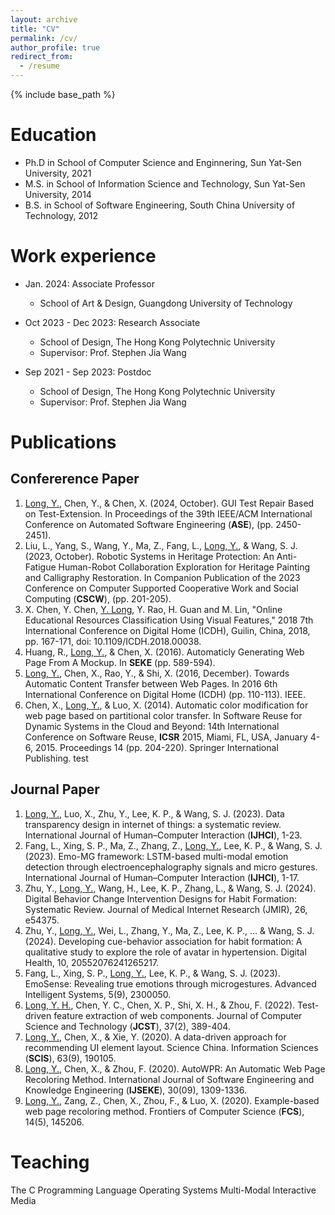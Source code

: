 ```yaml
---
layout: archive
title: "CV"
permalink: /cv/
author_profile: true
redirect_from:
  - /resume
---
```


{% include base_path %}

Education
======
* Ph.D in School of Computer Science and Enginnering, Sun Yat-Sen University, 2021
* M.S. in School of Information Science and Technology, Sun Yat-Sen University, 2014
* B.S. in School of Software Engineering, South China University of Technology, 2012

Work experience
======
* Jan. 2024: Associate Professor
  * School of Art & Design, Guangdong University of Technology

* Oct 2023 - Dec 2023: Research Associate
  * School of Design, The Hong Kong Polytechnic University
  * Supervisor: Prof. Stephen Jia Wang

* Sep 2021 - Sep 2023: Postdoc
  * School of Design, The Hong Kong Polytechnic University
  * Supervisor: Prof. Stephen Jia Wang
  

Publications
======
Confererence Paper
------
1. <u>Long, Y.</u>, Chen, Y., & Chen, X. (2024, October). GUI Test Repair Based on Test-Extension. In Proceedings of the 39th IEEE/ACM International Conference on Automated Software Engineering (**ASE**), (pp. 2450-2451).
2. Liu, L., Yang, S., Wang, Y., Ma, Z., Fang, L., <u>Long, Y.</u>, & Wang, S. J. (2023, October). Robotic Systems in Heritage Protection: An Anti-Fatigue Human-Robot Collaboration Exploration for Heritage Painting and Calligraphy Restoration. In Companion Publication of the 2023 Conference on Computer Supported Cooperative Work and Social Computing (**CSCW**), (pp. 201-205).
3. X. Chen, Y. Chen, <u>Y. Long</u>, Y. Rao, H. Guan and M. Lin, "Online Educational Resources Classification Using Visual Features," 2018 7th International Conference on Digital Home (ICDH), Guilin, China, 2018, pp. 167-171, doi: 10.1109/ICDH.2018.00038.
4. Huang, R., <u>Long, Y.</u>, & Chen, X. (2016). Automaticly Generating Web Page From A Mockup. In **SEKE** (pp. 589-594).
5. <u>Long, Y.</u>, Chen, X., Rao, Y., & Shi, X. (2016, December). Towards Automatic Content Transfer between Web Pages. In 2016 6th International Conference on Digital Home (ICDH) (pp. 110-113). IEEE.
6. Chen, X., <u>Long, Y.</u>, & Luo, X. (2014). Automatic color modification for web page based on partitional color transfer. In Software Reuse for Dynamic Systems in the Cloud and Beyond: 14th International Conference on Software Reuse, **ICSR** 2015, Miami, FL, USA, January 4-6, 2015. Proceedings 14 (pp. 204-220). Springer International Publishing.
test

Journal Paper
------
1. <u>Long, Y.</u>, Luo, X., Zhu, Y., Lee, K. P., & Wang, S. J. (2023). Data transparency design in internet of things: a systematic review. International Journal of Human–Computer Interaction (**IJHCI**), 1-23.
2. Fang, L., Xing, S. P., Ma, Z., Zhang, Z., <u>Long, Y.</u>, Lee, K. P., & Wang, S. J. (2023). Emo-MG framework: LSTM-based multi-modal emotion detection through electroencephalography signals and micro gestures. International Journal of Human–Computer Interaction (**IJHCI**), 1-17.
3. Zhu, Y., <u>Long, Y.</u>, Wang, H., Lee, K. P., Zhang, L., & Wang, S. J. (2024). Digital Behavior Change Intervention Designs for Habit Formation: Systematic Review. Journal of Medical Internet Research (JMIR), 26, e54375.
4. Zhu, Y., <u>Long, Y.</u>, Wei, L., Zhang, Y., Ma, Z., Lee, K. P., ... & Wang, S. J. (2024). Developing cue-behavior association for habit formation: A qualitative study to explore the role of avatar in hypertension. Digital Health, 10, 20552076241265217.
5. Fang, L., Xing, S. P., <u>Long, Y.</u>, Lee, K. P., & Wang, S. J. (2023). EmoSense: Revealing true emotions through microgestures. Advanced Intelligent Systems, 5(9), 2300050.
6. <u>Long, Y. H.</u>, Chen, Y. C., Chen, X. P., Shi, X. H., & Zhou, F. (2022). Test-driven feature extraction of web components. Journal of Computer Science and Technology (**JCST**), 37(2), 389-404.
7. <u>Long, Y.</u>, Chen, X., & Xie, Y. (2020). A data-driven approach for recommending UI element layout. Science China. Information Sciences (**SCIS**), 63(9), 190105.
8. <u>Long, Y.</u>, Chen, X., & Zhou, F. (2020). AutoWPR: An Automatic Web Page Recoloring Method. International Journal of Software Engineering and Knowledge Engineering (**IJSEKE**), 30(09), 1309-1336.
9. <u>Long, Y.</u>, Zang, Z., Chen, X., Zhou, F., & Luo, X. (2020). Example-based web page recoloring method. Frontiers of Computer Science (**FCS**), 14(5), 145206.

  
Teaching
======
  The C Programming Language
  Operating Systems
  Multi-Modal Interactive Media
  


